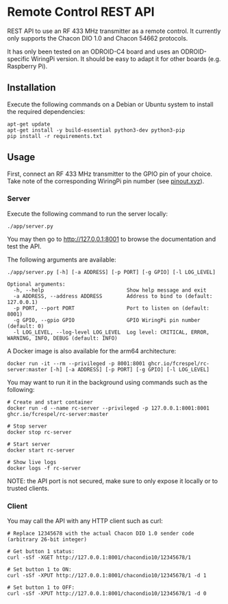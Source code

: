 # Remote Control REST API

REST API to use an RF 433 MHz transmitter as a remote control. It currently only supports the Chacon DIO 1.0 and Chacon 54662 protocols.

It has only been tested on an ODROID-C4 board and uses an ODROID-specific WiringPi version. It should be easy to adapt it for other boards (e.g. Raspberry Pi).

## Installation

Execute the following commands on a Debian or Ubuntu system to install the required dependencies:
```
apt-get update
apt-get install -y build-essential python3-dev python3-pip
pip install -r requirements.txt
```

## Usage

First, connect an RF 433 MHz transmitter to the GPIO pin of your choice. Take note of the corresponding WiringPi pin number (see [pinout.xyz](https://pinout.xyz/pinout/wiringpi)).

### Server

Execute the following command to run the server locally:

```
./app/server.py
```

You may then go to http://127.0.0.1:8001 to browse the documentation and test the API.

The following arguments are available:

```
./app/server.py [-h] [-a ADDRESS] [-p PORT] [-g GPIO] [-l LOG_LEVEL]

Optional arguments:
  -h, --help                           Show help message and exit
  -a ADDRESS, --address ADDRESS        Address to bind to (default: 127.0.0.1)
  -p PORT, --port PORT                 Port to listen on (default: 8001)
  -g GPIO, --gpio GPIO                 GPIO WiringPi pin number (default: 0)
  -l LOG_LEVEL, --log-level LOG_LEVEL  Log level: CRITICAL, ERROR, WARNING, INFO, DEBUG (default: INFO)
```

A Docker image is also available for the arm64 architecture:

```
docker run -it --rm --privileged -p 8001:8001 ghcr.io/fcrespel/rc-server:master [-h] [-a ADDRESS] [-p PORT] [-g GPIO] [-l LOG_LEVEL]
```

You may want to run it in the background using commands such as the following:

```
# Create and start container
docker run -d --name rc-server --privileged -p 127.0.0.1:8001:8001 ghcr.io/fcrespel/rc-server:master

# Stop server
docker stop rc-server

# Start server
docker start rc-server

# Show live logs
docker logs -f rc-server
```

NOTE: the API port is not secured, make sure to only expose it locally or to trusted clients.

### Client

You may call the API with any HTTP client such as curl:

```
# Replace 12345678 with the actual Chacon DIO 1.0 sender code (arbitrary 26-bit integer)

# Get button 1 status:
curl -sSf -XGET http://127.0.0.1:8001/chacondio10/12345678/1

# Set button 1 to ON:
curl -sSf -XPUT http://127.0.0.1:8001/chacondio10/12345678/1 -d 1

# Set button 1 to OFF:
curl -sSf -XPUT http://127.0.0.1:8001/chacondio10/12345678/1 -d 0
```
